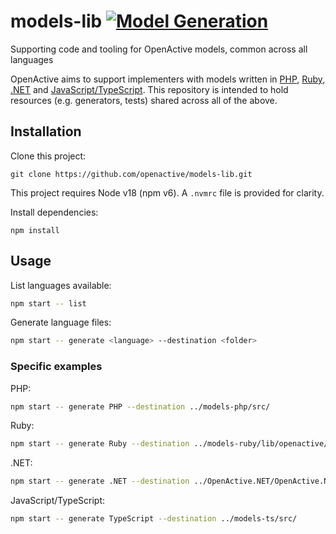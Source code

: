 # models-lib [![Model Generation](https://github.com/openactive/models-lib/actions/workflows/generate-models.yaml/badge.svg?branch=master)](https://github.com/openactive/models-lib/actions/workflows/generate-models.yaml)
Supporting code and tooling for OpenActive models, common across all languages

OpenActive aims to support implementers with models written in [PHP](https://github.com/openactive/models-php), [Ruby](https://github.com/openactive/models-ruby), [.NET](https://github.com/openactive/OpenActive.NET) and [JavaScript/TypeScript](https://github.com/openactive/models-ts). This repository is intended to hold resources (e.g. generators, tests) shared across all of the above.

## Installation

Clone this project:
```
git clone https://github.com/openactive/models-lib.git
```

This project requires Node v18 (npm v6).
A `.nvmrc` file is provided for clarity.

Install dependencies:
```
npm install
```

## Usage

List languages available:
```bash
npm start -- list
```

Generate language files:
```bash
npm start -- generate <language> --destination <folder>
```

### Specific examples

PHP:

```bash
npm start -- generate PHP --destination ../models-php/src/
```

Ruby:

```bash
npm start -- generate Ruby --destination ../models-ruby/lib/openactive/
```

.NET:

```bash
npm start -- generate .NET --destination ../OpenActive.NET/OpenActive.NET/
```

JavaScript/TypeScript:

```bash
npm start -- generate TypeScript --destination ../models-ts/src/
```

